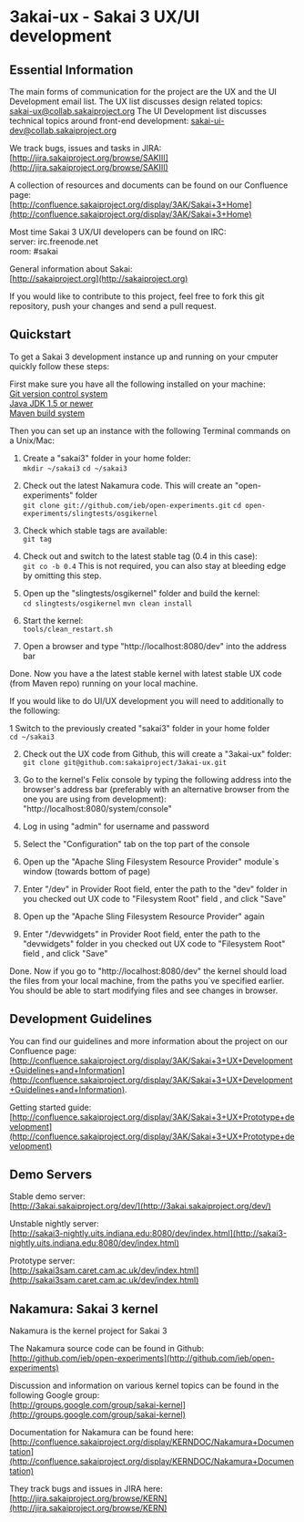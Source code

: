 3akai-ux - Sakai 3 UX/UI development
====================================


Essential Information
---------------------

The main forms of communication for the project are the UX and the UI Development email list. 
The UX list discusses design related topics:  
[sakai-ux@collab.sakaiproject.org](sakai-ux@collab.sakaiproject.org)
The UI Development list discusses technical topics around front-end development:
[sakai-ui-dev@collab.sakaiproject.org](sakai-ui-dev@collab.sakaiproject.org)

We track bugs, issues and tasks in JIRA:  
[http://jira.sakaiproject.org/browse/SAKIII](http://jira.sakaiproject.org/browse/SAKIII)

A collection of resources and documents can be found on our Confluence page:  
[http://confluence.sakaiproject.org/display/3AK/Sakai+3+Home](http://confluence.sakaiproject.org/display/3AK/Sakai+3+Home)

Most time Sakai 3 UX/UI developers can be found on IRC:  
server: irc.freenode.net  
room: #sakai

General information about Sakai:  
[http://sakaiproject.org](http://sakaiproject.org)

If you would like to contribute to this project, feel free to fork this git repository, push your changes and send a pull request.


Quickstart
----------

To get a Sakai 3 development instance up and running on your cmputer quickly follow these steps:  

First make sure you have all the following installed on your machine:  
[Git version control system](http://git-scm.com/)  
[Java JDK 1.5 or newer](http://java.sun.com/javase/downloads/index.jsp)  
[Maven build system](http://maven.apache.org/)  

Then you can set up an instance with the following Terminal commands on a Unix/Mac:  

1. Create a "sakai3" folder in your home folder:  
`mkdir ~/sakai3`
`cd ~/sakai3`

2. Check out the latest Nakamura code. This will create an "open-experiments" folder  
`git clone git://github.com/ieb/open-experiments.git`
`cd open-experiments/slingtests/osgikernel`

3. Check which stable tags are available:  
`git tag`

4. Check out and switch to the latest stable tag (0.4 in this case):  
`git co -b 0.4`
This is not required, you can also stay at bleeding edge by omitting this step.

5. Open up the "slingtests/osgikernel" folder and build the kernel:  
`cd slingtests/osgikernel`
`mvn clean install`

6. Start the kernel:  
`tools/clean_restart.sh`

7. Open a browser and type "http://localhost:8080/dev" into the address bar  

Done. Now you have a the latest stable kernel with latest stable UX code (from Maven repo) running on your local machine.


If you would like to do UI/UX development you will need to additionally to the following:

1 Switch to the previously created "sakai3" folder in your home folder  
`cd ~/sakai3`

2. Check out the UX code from Github, this will create a "3akai-ux" folder:  
`git clone git@github.com:sakaiproject/3akai-ux.git`

3. Go to the kernel's Felix console by typing the following address into the browser's address bar (preferably with an alternative browser from the one you are using from development):  
"http://localhost:8080/system/console"

4. Log in using "admin" for username and password

5. Select the "Configuration" tab on the top part of the console

6. Open up the "Apache Sling Filesystem Resource Provider" module`s window (towards bottom of page)

7. Enter "/dev" in Provider Root field, enter the path to the "dev" folder in you checked out UX code to "Filesystem Root" field , and click "Save"

9. Open up the "Apache Sling Filesystem Resource Provider" again

10. Enter "/devwidgets" in Provider Root field, enter the path to the "devwidgets" folder in you checked out UX code to "Filesystem Root" field , and click "Save"

Done. Now if you go to "http://localhost:8080/dev" the kernel should load the files from your local machine, from the paths you`ve specified earlier.  
You should be able to start modifying files and see changes in browser.


Development Guidelines
----------------------

You can find our guidelines and more information about the project on our Confluence page:  
[http://confluence.sakaiproject.org/display/3AK/Sakai+3+UX+Development+Guidelines+and+Information](http://confluence.sakaiproject.org/display/3AK/Sakai+3+UX+Development+Guidelines+and+Information).

Getting started guide:  
[http://confluence.sakaiproject.org/display/3AK/Sakai+3+UX+Prototype+development](http://confluence.sakaiproject.org/display/3AK/Sakai+3+UX+Prototype+development)


Demo Servers
------------

Stable demo server:  
[http://3akai.sakaiproject.org/dev/](http://3akai.sakaiproject.org/dev/)

Unstable nightly server:  
[http://sakai3-nightly.uits.indiana.edu:8080/dev/index.html](http://sakai3-nightly.uits.indiana.edu:8080/dev/index.html)

Prototype server:  
[http://sakai3sam.caret.cam.ac.uk/dev/index.html](http://sakai3sam.caret.cam.ac.uk/dev/index.html)


Nakamura: Sakai 3 kernel
------------------------

Nakamura is the kernel project for Sakai 3  

The Nakamura source code can be found in Github:  
[http://github.com/ieb/open-experiments](http://github.com/ieb/open-experiments)

Discussion and information on various kernel topics can be found in the following Google group:  
[http://groups.google.com/group/sakai-kernel](http://groups.google.com/group/sakai-kernel)

Documentation for Nakamura can be found here:  
[http://confluence.sakaiproject.org/display/KERNDOC/Nakamura+Documentation](http://confluence.sakaiproject.org/display/KERNDOC/Nakamura+Documentation)

They track bugs and issues in JIRA here:  
[http://jira.sakaiproject.org/browse/KERN](http://jira.sakaiproject.org/browse/KERN)
